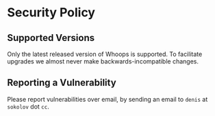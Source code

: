 # Security Policy

## Supported Versions

Only the latest released version of Whoops is supported.
To facilitate upgrades we almost never make backwards-incompatible changes.

## Reporting a Vulnerability

Please report vulnerabilities over email, by sending an email to `denis` at `sokolov` dot `cc`.


